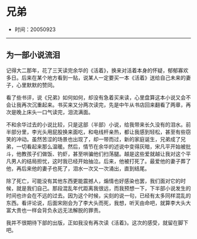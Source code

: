 # 兄弟

- 时间：20050923

---

## 为一部小说流泪

记得大二那年，花了三天读完余华的《活着》，换来对活着本身的怀疑，郁郁寡欢多日。后来在某个地方看到一贴，说某人一定要买一本《活着》送给自己未来的妻子，心里默默的赞同。

看了些书评，说《兄弟》如何如何，却没有急着买来读，心里盘算这本小说又会不会让我再次沉重起来。书买来又分两次读完，先是中午从书店回来翻看了两章，再次是晚上床头一口气读完，泪流满面。

不和余华过去的小说比较，只是这部（半部）小说，给我带来长久没有的泪水。前半部分里，李光头用屁股换来面吃，和电线杆亲热，都让我感到轻松，甚至有些窃笑的冲动。虽然苦涩的场景也出现了，却一带而过，新的家庭诞生，兄弟成了兄弟，一切看起来那么温暖。然后，情节在余华的述说中变得灰暗，宋凡平开始被批斗，他教孩子们做饭、钓虾，甚至哄骗他们扫荡腿。越是这些爱就越让我对这个平凡男人的结局担忧，这时我已经开始抽泣。后来，他被打死了。最爱他的妻子葬了他，再后来他的妻子也死了，泪水一次又一次涌出，直到结尾。

除了死亡，可能没有其他东西更能震撼人，煽情也好感染也罢，我们面对它的时候，就是我们自己。那段混乱年代距离我很远，而我预想一下，下半部小说发生的时间也许会在不远的过去。因为这个时候，尖刻的说一句，已经有太多同样混乱的东西。看评论说，后面宋刚会为了李大头而死，我想，听天由命吧，就算李大头大富大贵也一样会背负永远无法解脱的罪责。

我并不很期待下部的出版，正如我没有再次读《活着》。这次的感受，就留在脚下吧。